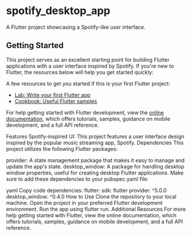 # spotify_desktop_app

A Flutter project showcasing a Spotify-like user interface.

## Getting Started

This project serves as an excellent starting point for building Flutter applications with a user interface inspired by Spotify. If you're new to Flutter, the resources below will help you get started quickly:

A few resources to get you started if this is your first Flutter project:

- [Lab: Write your first Flutter app](https://docs.flutter.dev/get-started/codelab)
- [Cookbook: Useful Flutter samples](https://docs.flutter.dev/cookbook)

For help getting started with Flutter development, view the
[online documentation](https://docs.flutter.dev/), which offers tutorials,
samples, guidance on mobile development, and a full API reference.

Features
Spotify-inspired UI: This project features a user interface design inspired by the popular music streaming app, Spotify.
Dependencies
This project utilizes the following Flutter packages:

provider: A state management package that makes it easy to manage and update the app's state.
desktop_window: A package for handling desktop window properties, useful for creating desktop Flutter applications.
Make sure to add these dependencies to your pubspec.yaml file:

yaml
Copy code
dependencies:
  flutter:
    sdk: flutter
  provider: ^5.0.0
  desktop_window: ^0.4.0
How to Use
Clone the repository to your local machine.
Open the project in your preferred Flutter development environment.
Run the app using flutter run.
Additional Resources
For more help getting started with Flutter, view the online documentation, which offers tutorials, samples, guidance on mobile development, and a full API reference.
